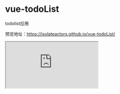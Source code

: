 # vue-todoList
todolist应用

预览地址：https://isolateactors.github.io/vue-todoList/

 <iframe src="https://isolateactors.github.io/vue-todoList/"></iframe>
